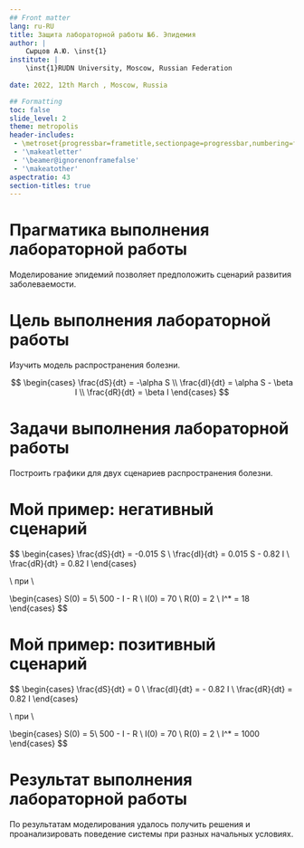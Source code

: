 ```yaml
---
## Front matter
lang: ru-RU
title: Защита лабораторной работы №6. Эпидемия
author: |
	Сырцов А.Ю. \inst{1}
institute: |
	\inst{1}RUDN University, Moscow, Russian Federation
	
date: 2022, 12th March , Moscow, Russia

## Formatting
toc: false
slide_level: 2
theme: metropolis
header-includes: 
 - \metroset{progressbar=frametitle,sectionpage=progressbar,numbering=fraction}
 - '\makeatletter'
 - '\beamer@ignorenonframefalse'
 - '\makeatother'
aspectratio: 43
section-titles: true
---
```


# Прагматика выполнения лабораторной работы

Моделирование эпидемий позволяет предположить сценарий развития заболеваемости.

# Цель выполнения лабораторной работы 

Изучить модель распространения болезни.

$$
  \begin{cases}
    \frac{dS}{dt} = -\alpha S \\
    \frac{dI}{dt} = \alpha S - \beta I \\
    \frac{dR}{dt} = \beta I
  \end{cases}
$$

# Задачи выполнения лабораторной работы

Построить графики для двух сценариев распространения болезни.

# Мой пример: негативный сценарий

$$
  \begin{cases}
    \frac{dS}{dt} = -0.015 S \\
    \frac{dI}{dt} = 0.015 S - 0.82 I \\
    \frac{dR}{dt} = 0.82 I
  \end{cases}

  \ при \

  \begin{cases}
    S(0) = 5\ 500 - I - R \\
    I(0) = 70 \\
    R(0) = 2 \\
    I^* = 18
  \end{cases}
$$

# Мой пример: позитивный сценарий

$$
  \begin{cases}
    \frac{dS}{dt} = 0 \\
    \frac{dI}{dt} = - 0.82 I \\
    \frac{dR}{dt} = 0.82 I
  \end{cases}

  \ при \

  \begin{cases}
    S(0) = 5\ 500 - I - R \\
    I(0) = 70 \\
    R(0) = 2 \\
    I^* = 1000
  \end{cases}
$$

# Результат выполнения лабораторной работы

По результатам моделирования удалось получить решения и проанализировать поведение системы при разных начальных условиях.